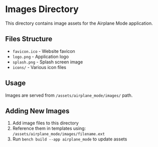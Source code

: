 # Images Directory

This directory contains image assets for the Airplane Mode application.

## Files Structure

- `favicon.ico` - Website favicon
- `logo.png` - Application logo
- `splash.png` - Splash screen image
- `icons/` - Various icon files

## Usage

Images are served from `/assets/airplane_mode/images/` path.

## Adding New Images

1. Add image files to this directory
2. Reference them in templates using: `/assets/airplane_mode/images/filename.ext`
3. Run `bench build --app airplane_mode` to update assets
